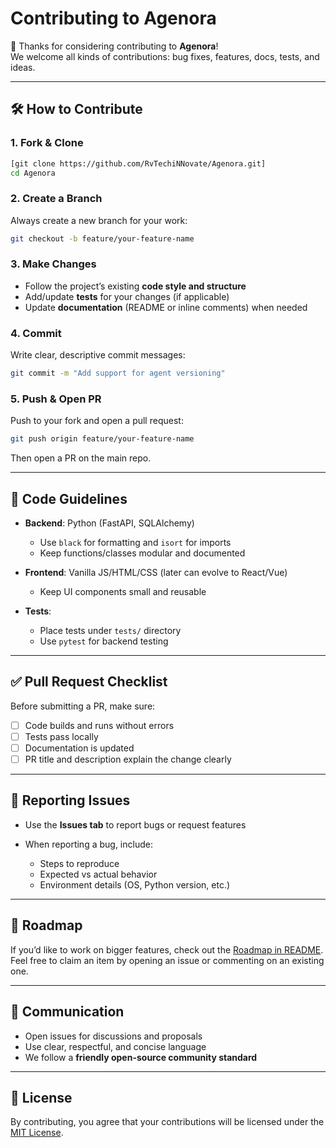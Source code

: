 # Contributing to Agenora

🎉 Thanks for considering contributing to **Agenora**!  
We welcome all kinds of contributions: bug fixes, features, docs, tests, and ideas.

---

## 🛠️ How to Contribute

### 1. Fork & Clone
```bash
[git clone https://github.com/RvTechiNNovate/Agenora.git]
cd Agenora
````

### 2. Create a Branch

Always create a new branch for your work:

```bash
git checkout -b feature/your-feature-name
```

### 3. Make Changes

* Follow the project’s existing **code style and structure**
* Add/update **tests** for your changes (if applicable)
* Update **documentation** (README or inline comments) when needed

### 4. Commit

Write clear, descriptive commit messages:

```bash
git commit -m "Add support for agent versioning"
```

### 5. Push & Open PR

Push to your fork and open a pull request:

```bash
git push origin feature/your-feature-name
```

Then open a PR on the main repo.

---

## 📖 Code Guidelines

* **Backend**: Python (FastAPI, SQLAlchemy)

  * Use `black` for formatting and `isort` for imports
  * Keep functions/classes modular and documented

* **Frontend**: Vanilla JS/HTML/CSS (later can evolve to React/Vue)

  * Keep UI components small and reusable

* **Tests**:

  * Place tests under `tests/` directory
  * Use `pytest` for backend testing

---

## ✅ Pull Request Checklist

Before submitting a PR, make sure:

* [ ] Code builds and runs without errors
* [ ] Tests pass locally
* [ ] Documentation is updated
* [ ] PR title and description explain the change clearly

---

## 🐛 Reporting Issues

* Use the **Issues tab** to report bugs or request features
* When reporting a bug, include:

  * Steps to reproduce
  * Expected vs actual behavior
  * Environment details (OS, Python version, etc.)

---

## 🌱 Roadmap

If you’d like to work on bigger features, check out the [Roadmap in README](./README.md#roadmap--next-steps).
Feel free to claim an item by opening an issue or commenting on an existing one.

---

## 💬 Communication

* Open issues for discussions and proposals
* Use clear, respectful, and concise language
* We follow a **friendly open-source community standard**

---

## 📜 License

By contributing, you agree that your contributions will be licensed under the [MIT License](./LICENSE).
